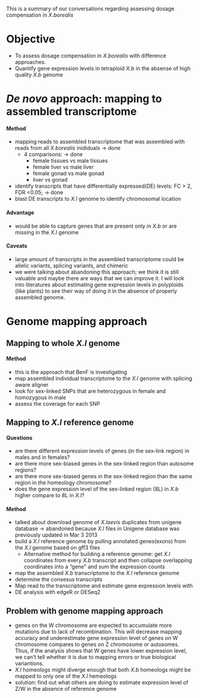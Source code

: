 This is a summary of our conversations regarding assessing dosage compensation in *X.borealis* 

# Objective
- To assess dosage compensation in *X.borealis* with difference approaches.
- Quantify gene expression levels in tetraploid *X.b* in the absense of high quality *X.b* genome

# *De novo* approach: mapping to assembled transcriptome
#### Method
- mapping reads to assembled transcriptome that was assembled with reads from all *X.borealis* inididuals -> done
  - 4 comparisons: -> done
    - female tissues vs male tissues
    - female liver vs male liver
    - female gonad vs male gonad
    - liver vs gonad
- identify transcripts that have differentially expressed(DE) levels: FC > 2, FDR <0.05;  -> done
- blast DE transcripts to *X.l* genome to identify chromosomal location 
#### Advantage
- would be able to capture genes that are present only in *X.b* or are missing in the *X.l* genome
#### Caveats
- large amount of transcripts in the assembled transcriptome could be allelic variants, splicing variants, and chimeric 
- we were talking about abandoning this approach; we think it is still valuable and maybe there are ways that we can improve it. I will look into literatures about estimating gene expression levels in polyploids (like plants) to see their way of doing it in the absence of properly assembled genome.  

# Genome mapping approach 
## Mapping to whole *X.l* genome
#### Method
- this is the approach that BenF is investigating
- map assembled individual transcriptome to the *X.l* genome with splicing aware aligner
- look for sex-linked SNPs that are heterozygous in female and homozygous in male
- assess the coverage for each SNP 

## Mapping to *X.l* reference genome
#### Questions
- are there different expression levels of genes (in the sex-link region) in males and in females? 
- are there more sex-biased genes in the sex-linked region than autosome regions?
- are there more sex-biased genes in the sex-linked region than the same region in the homeology chromosome?
- does the gene expression level of the sex-linked region (8L) in *X.b* higher compare to 8L in *X.l*?  
#### Method
- talked about download genome of *X.laevis* duplicates from unigene database -> abandoned because *X.l* files in Unigene database was previously updated in Mar 3 2013 
- build a *X.l* reference  genome by pulling annotated genes(exons) from the *X.l* genome based on gff3 files
  - Alternative method for building a reference genome: get *X.l* coordinates from every *X.b* transcript and then collapse overlapping coordinates into a “gene" and sum the expression counts
- map the assembled *X.b* transcriptome to the *X.l* reference  genome
- determine the consesus transcripts 
- Map read to the transcriptome and estimate gene expression levels with 
- DE analysis with edgeR or DESeq2

## Problem with genome mapping approach
- genes on the W chromosome are expected to accumulate more mutations due to lack of recombination. This will decrease mapping accuracy and underestimate gene expression level of genes on W chromosome compares to genes on Z chromosome or autosomes. Thus, if the analysis shows that W genes have lower expression level, we can't tell whether it is due to mapping errors or true biological variantions. 
- *X.l* homeologs might diverge enough that both *X.b* homeologs might be mapped to only one of the *X.l* hemeologs
- solution: find out what others are doing to estimate expression level of Z/W in the absence of reference genome


